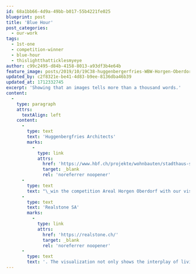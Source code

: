 ```yaml
---
id: 68a1bb66-4d9a-49bb-b017-55b4221fe025
blueprint: post
title: 'Blue Hour'
post_categories:
  - our-work
tags:
  - 1st-one
  - competition-winner
  - blue-hour
  - thislightthatticklesmyeye
author: c99c2495-d84b-4158-8013-a93df3b4e64b
feature_image: posts/2019/10/19C38-huggenbergerfries-WBW-Horgen-Oberdorf-190524-1.jpg
updated_by: c2f8321e-be41-4d83-b9ee-8136dba46b39
updated_at: 1712332745
excerpt: 'Showing that an images tells more than a thousand words.'
content:
  -
    type: paragraph
    attrs:
      textAlign: left
    content:
      -
        type: text
        text: 'Huggenbergfries Architects'
        marks:
          -
            type: link
            attrs:
              href: 'https://www.hbf.ch/projekte/wohnbauten/stadthaus-seebaehnli-3/'
              target: _blank
              rel: 'noreferrer noopener'
      -
        type: text
        text: "\_win the competition Areal Horgen Oberdorf with our visualized evening atmosphere of the building project for the client\_"
      -
        type: text
        text: 'Realstone SA'
        marks:
          -
            type: link
            attrs:
              href: 'https://realstone.ch/'
              target: _blank
              rel: 'noreferrer noopener'
      -
        type: text
        text: '. The visualization not only shows the interplay of living, services, business, and offices on the basis of the façade, it also shows the density and urbanity of the project immersed in the romantic blue hour. So as with all projects, it was important for us to unearth what the project is all about and how it "feels".'
---
```

